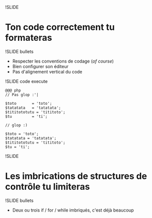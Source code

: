 !SLIDE

# Ton code correctement tu formateras #

!SLIDE bullets

* Respecter les conventions de codage (_of course_)
* Bien configurer son éditeur
* Pas d'alignement vertical du code

!SLIDE code execute

    @@@ php
    // Pas glop :'|

    $toto       = 'toto';
    $tatatata   = 'tatatata';
    $tititototutu = 'tititoto';
    $tu         = 'ti';

    // glop :)

    $toto = 'toto';
    $tatatata = 'tatatata';
    $tititototutu = 'tititoto';
    $tu = 'ti';

!SLIDE

# Les imbrications de structures de contrôle tu limiteras #

!SLIDE bullets

* Deux ou trois if / for / while imbriqués, c'est déjà beaucoup
